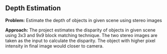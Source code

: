 
## Depth Estimation
**Problem:** Estimate the depth of objects in given scene using stereo images

**Approach:** The project estimates the disparity of objects in given scene using 3x3 and 9x9 block matching technique. The two stereo images are taken as the input to calculate the disparity. The object with higher pixel intensity in final image would closer to camera.
